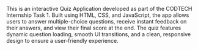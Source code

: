 This is an interactive Quiz Application developed as part of the CODTECH Internship Task 1. Built using HTML, CSS, and JavaScript, the app allows users to answer multiple-choice questions, receive instant feedback on their answers, and view their final score at the end. The quiz features dynamic question loading, smooth UI transitions, and a clean, responsive design to ensure a user-friendly experience.
